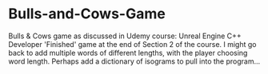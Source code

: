 # Bulls-and-Cows-Game
Bulls &amp; Cows game as discussed in Udemy course: Unreal Engine C++ Developer
'Finished' game at the end of Section 2 of the course.
I might go back to add multiple words of different lengths, with the player choosing word length.
Perhaps add a dictionary of isograms to pull into the program...
